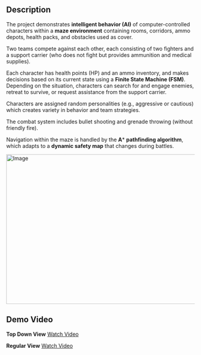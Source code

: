 ## Description
The project demonstrates **intelligent behavior (AI)** of computer-controlled characters within a **maze environment** containing rooms, corridors, ammo depots, health packs, and obstacles used as cover.  

Two teams compete against each other, each consisting of two fighters and a support carrier (who does not fight but provides ammunition and medical supplies).  

Each character has health points (HP) and an ammo inventory, and makes decisions based on its current state using a **Finite State Machine (FSM)**. Depending on the situation, characters can search for and engage enemies, retreat to survive, or request assistance from the support carrier.  

Characters are assigned random personalities (e.g., aggressive or cautious) which creates variety in behavior and team strategies.  

The combat system includes bullet shooting and grenade throwing (without friendly fire).  

Navigation within the maze is handled by the **A*** **pathfinding algorithm**, which adapts to a **dynamic safety map** that changes during battles.  

<img width="700" height="400" alt="Image" src="https://github.com/user-attachments/assets/826639cd-7300-4060-80e3-1c6e7fa0275a" />


## Demo Video 
**Top Down View** 
[Watch Video](https://drive.google.com/file/d/1Kwlkip6awJUtYOPsDzTCHWr31AzCyHZX/view?usp=drive_link)


**Regular View**
[Watch Video](https://drive.google.com/file/d/1elboNYjhBmRCh4iJN6ciqsgSBRRw9t2S/view?usp=drive_link)
